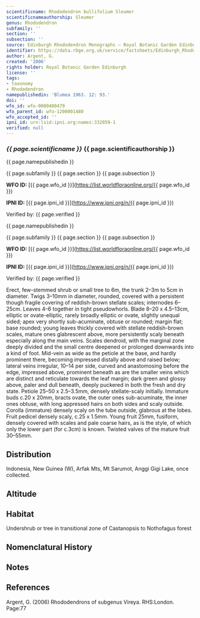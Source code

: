 ```yaml
---
scientificname: Rhododendron bullifolium Sleumer
scientificnameauthorship: Sleumer
genus: Rhododendron
subfamily: ''
section: ''
subsection: ''
source: Edinburgh Rhododendron Monographs – Royal Botanic Garden Edinburgh
identifier: https://data.rbge.org.uk/service/factsheets/Edinburgh_Rhododendron_Monographs.xhtml
author: Argent, G.
created: '2006'
rights holder: Royal Botanic Garden Edinburgh
license: ''
tags:
- taxonomy
- Rhododendron
namepublishedin: 'Blumea 1963. 12: 93.'
doi: ''
wfo_id: wfo-0000400479
wfo_parent_id: wfo-1200001480
wfo_accepted_id: ''
ipni_id: urn:lsid:ipni.org:names:332059-1
verified: null
---
```

### _{{ page.scientificname }}_ {{ page.scientificauthorship }}
 {{ page.namepublishedin }}

{{ page.subfamily }} {{ page.section }} {{ page.subsection }}

**WFO ID:** [{{ page.wfo_id }}](https://list.worldfloraonline.org/{{ page.wfo_id }})

**IPNI ID:** [{{ page.ipni_id }}](https://www.ipni.org/n/{{ page.ipni_id }})

Verified by: {{ page.verified }}

 {{ page.namepublishedin }}

{{ page.subfamily }} {{ page.section }} {{ page.subsection }}

**WFO ID:** [{{ page.wfo_id }}](https://list.worldfloraonline.org/{{ page.wfo_id }})

**IPNI ID:** [{{ page.ipni_id }}](https://www.ipni.org/n/{{ page.ipni_id }})

Verified by: {{ page.verified }}



Erect, few-stemmed shrub or small tree to 6m, the trunk 2–3m to 5cm in diameter. Twigs 3–10mm in diameter, rounded, covered with a persistent though fragile covering of reddish-brown stellate scales; internodes 6–25cm. Leaves 4–6 together in tight pseudowhorls. Blade 8–20 x 4.5–13cm, elliptic or ovate-elliptic, rarely broadly elliptic or ovate, slightly unequal sided; apex very shortly sub-acuminate, obtuse or rounded; margin flat; base rounded; young leaves thickly covered with stellate reddish-brown scales, mature ones glabrescent above, more persistently scaly beneath especially along the main veins. Scales dendroid, with the marginal zone deeply divided and the small centre deepened or prolonged downwards into a kind of foot. Mid-vein as wide as the petiole at the base, and hardly prominent there, becoming impressed distally above and raised below; lateral veins irregular, 10–14 per side, curved and anastomosing before the edge, impressed above, prominent beneath as are the smaller veins which are distinct and reticulate towards the leaf margin; dark green and glossy above, paler and dull beneath, deeply puckered in both the fresh and dry state. Petiole 25–50 x 2.5–3.5mm, densely stellate-scaly initially. Immature buds c.20 x 20mm, bracts ovate, the outer ones sub-acuminate, the inner ones obtuse, with long appressed hairs on both sides and scaly outside. Corolla (immature) densely scaly on the tube outside, glabrous at the lobes. Fruit pedicel densely scaly, c.25 x 1.5mm. Young fruit 25mm, fusiform, densely covered with scales and pale coarse hairs, as is the style, of which only the lower part (for c.3cm) is known. Twisted valves of the mature fruit 30–55mm.

## Distribution
Indonesia, New Guinea (W), Arfak Mts, Mt Sarumot, Anggi Gigi Lake, once collected.

## Altitude


## Habitat
Undershrub or tree in transitional zone of Castanopsis to Nothofagus forest

## Nomenclatural History

                       
## Notes


## References

Argent, G. (2006) Rhododendrons of subgenus Vireya. RHS:London. Page:77
